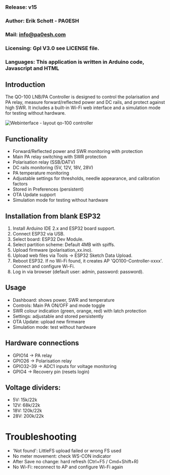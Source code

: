 
### Release: v15
### Author: Erik Schott - PA0ESH
### Mail: info@pa0esh.com
### Licensing: Gpl V3.0 see LICENSE file.
### Languages: This application is written in Arduino code, Javascript and HTML


## Introduction
The QO-100 LNB/PA Controller is designed to control the polarisation and PA relay, measure forward/reflected power and DC rails, and protect against high SWR. It includes a built-in Wi-Fi web interface and a simulation mode for testing without hardware.

![Webinterface - layout qo-100 controller](https://github.com/user-attachments/assets/0a60077f-b7f8-4a03-b4a6-5238126e9da7)


## Functionality
- Forward/Reflected power and SWR monitoring with protection
- Main PA relay switching with SWR protection
- Polarisation relay (SSB/DATV)
- DC rails monitoring (5V, 12V, 18V, 28V)
- PA temperature monitoring
- Adjustable settings for thresholds, needle appearance, and calibration factors
- Stored in Preferences (persistent)
- OTA Update support
- Simulation mode for testing without hardware
## Installation from blank ESP32
1. Install Arduino IDE 2.x and ESP32 board support.
2. Connect ESP32 via USB.
3. Select board: ESP32 Dev Module.
4. Select partition scheme: Default 4MB with spiffs.
5. Upload firmware (polarisation_xx.ino).
6. Upload web files via Tools → ESP32 Sketch Data Upload.
7. Reboot ESP32. If no Wi-Fi found, it creates AP 'QO100-Controller-xxxx'. Connect and configure Wi-Fi.
8. Log in via browser (default user: admin, password: password).
## Usage
- Dashboard: shows power, SWR and temperature
- Controls: Main PA ON/OFF and mode toggle
- SWR colour indication (green, orange, red) with latch protection
- Settings: adjustable and stored persistently
- OTA Update: upload new firmware
- Simulation mode: test without hardware

## Hardware connections
- GPIO14 → PA relay
- GPIO26 → Polarisation relay
- GPIO32–39 → ADC1 inputs for voltage monitoring
- GPIO4 → Recovery pin (resets login)
## Voltage dividers:
- 5V: 15k/22k
- 12V: 68k/22k
- 18V: 120k/22k
- 28V: 200k/22k
#  Troubleshooting
- 'Not found': LittleFS upload failed or wrong FS used
- No meter movement: check WS-CON indicator
- After Save no change: hard refresh (Ctrl+F5 / Cmd+Shift+R)
- No Wi-Fi: reconnect to AP and configure Wi-Fi again

